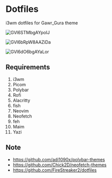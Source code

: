 # Dotfiles
i3wm dotfiles for Gawr_Gura theme

![GVl6STMbgAYpoIJ](https://github.com/user-attachments/assets/3d98a6f3-4111-4983-8a30-e719db47f1c3)

![GVl6bRpW8AAZiDa](https://github.com/user-attachments/assets/d008e487-3149-4169-80c9-2513bc6a60a9)

![GVl6dO6bgAYaLor](https://github.com/user-attachments/assets/eaf027e1-d652-4676-ac52-da986648322d)

## Requirements
1. i3wm
2. Picom
3. Polybar
4. Rofi
5. Alacritty
6. fish
7. Neovim
8. Neofetch
9. feh
10. Maim
11. Yazi

## Note
- https://github.com/adi1090x/polybar-themes
- https://github.com/Chick2D/neofetch-themes
- https://github.com/FireStreaker2/dotfiles
